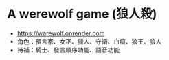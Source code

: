 # A werewolf game (狼人殺)
* https://warewolf.onrender.com
* 角色：預言家、女巫、獵人、守衛、白癡、狼王、狼人
* 待補：騎士、發言順序功能、語音功能
